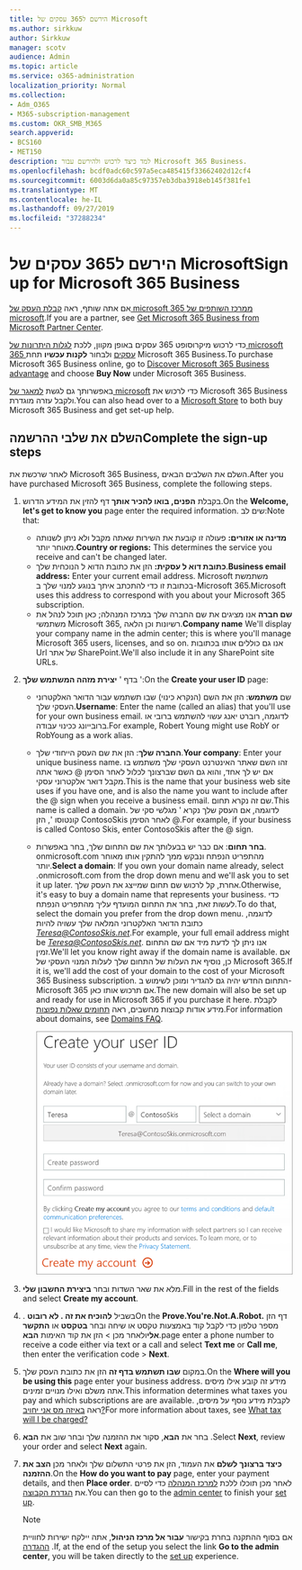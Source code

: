 ```yaml
---
title: הירשם ל365 עסקים של Microsoft
ms.author: sirkkuw
author: Sirkkuw
manager: scotv
audience: Admin
ms.topic: article
ms.service: o365-administration
localization_priority: Normal
ms.collection:
- Adm_O365
- M365-subscription-management
ms.custom: OKR_SMB_M365
search.appverid:
- BCS160
- MET150
description: למד כיצד לרכוש ולהירשם עבור Microsoft 365 Business.
ms.openlocfilehash: bcdf0adc60c597a5eca485415f33662402d12cf4
ms.sourcegitcommit: 6003d6da0a85c97357eb3dba3918eb145f381fe1
ms.translationtype: MT
ms.contentlocale: he-IL
ms.lasthandoff: 09/27/2019
ms.locfileid: "37288234"
---
```

# <a name="sign-up-for-microsoft-365-business"></a><span data-ttu-id="bbfa2-103">הירשם ל365 עסקים של Microsoft</span><span class="sxs-lookup"><span data-stu-id="bbfa2-103">Sign up for Microsoft 365 Business</span></span>

<span data-ttu-id="bbfa2-104">אם אתה שותף, ראה [קבלת העסק של microsoft 365 ממרכז השותפים של microsoft](get-microsoft-365-business.md#get-microsoft-365-business-from-microsoft-partner-center).</span><span class="sxs-lookup"><span data-stu-id="bbfa2-104">If you are a partner, see [Get Microsoft 365 Business from Microsoft Partner Center](get-microsoft-365-business.md#get-microsoft-365-business-from-microsoft-partner-center).</span></span>

<span data-ttu-id="bbfa2-105">כדי לרכוש מיקרוסופט 365 עסקים באופן מקוון, ללכת [לגלות היתרונות של microsoft 365 עסקים](https://www.microsoft.com/microsoft-365/business#pmg-cmp-desktop) ולבחור **לקנות עכשיו** תחת Microsoft 365 Business.</span><span class="sxs-lookup"><span data-stu-id="bbfa2-105">To purchase Microsoft 365 Business online, go to [Discover Microsoft 365 Business advantage](https://www.microsoft.com/microsoft-365/business#pmg-cmp-desktop) and choose **Buy Now** under Microsoft 365 Business.</span></span>

<span data-ttu-id="bbfa2-106">באפשרותך גם לגשת [למאגר של microsoft](https://www.microsoft.com/en-us/store/locations/find-a-store?icid=en-us_UF_FAS) כדי לרכוש את Microsoft 365 Business ולקבל עזרה מוגדרת.</span><span class="sxs-lookup"><span data-stu-id="bbfa2-106">You can also head over to a [Microsoft Store](https://www.microsoft.com/en-us/store/locations/find-a-store?icid=en-us_UF_FAS) to both buy Microsoft 365 Business and get set-up help.</span></span>

## <a name="complete-the-sign-up-steps"></a><span data-ttu-id="bbfa2-107">השלם את שלבי ההרשמה</span><span class="sxs-lookup"><span data-stu-id="bbfa2-107">Complete the sign-up steps</span></span>

<span data-ttu-id="bbfa2-108">לאחר שרכשת את Microsoft 365 Business, השלם את השלבים הבאים.</span><span class="sxs-lookup"><span data-stu-id="bbfa2-108">After you have purchased Microsoft 365 Business, complete the following steps.</span></span>

1. <span data-ttu-id="bbfa2-109">בקבלת **הפנים, בואו להכיר אותך** דף להזין את המידע הדרוש.</span><span class="sxs-lookup"><span data-stu-id="bbfa2-109">On the **Welcome, let's get to know you** page enter the required information.</span></span> <span data-ttu-id="bbfa2-110">שים לב:</span><span class="sxs-lookup"><span data-stu-id="bbfa2-110">Note that:</span></span>
 
    -  <span data-ttu-id="bbfa2-111">**מדינה או אזורים:** פעולה זו קובעת את השירות שאתה מקבל ולא ניתן לשנותה מאוחר יותר.</span><span class="sxs-lookup"><span data-stu-id="bbfa2-111">**Country or regions:** This determines the service you receive and can't be changed later.</span></span>
    - <span data-ttu-id="bbfa2-112">**כתובת דוא ל עסקית:** הזן את כתובת הדוא ל הנוכחית שלך.</span><span class="sxs-lookup"><span data-stu-id="bbfa2-112">**Business email address:** Enter your current email address.</span></span> <span data-ttu-id="bbfa2-113">Microsoft משתמשת בכתובת זו כדי להתכתב איתך בנוגע למנוי שלך ב-Microsoft 365.</span><span class="sxs-lookup"><span data-stu-id="bbfa2-113">Microsoft uses this address to correspond with you about your Microsoft 365 subscription.</span></span>
    - <span data-ttu-id="bbfa2-114">**שם חברה** אנו מציגים את שם החברה שלך במרכז המנהלה; כאן תוכל לנהל את משתמשי Microsoft 365, רשיונות וכן הלאה.</span><span class="sxs-lookup"><span data-stu-id="bbfa2-114">**Company name** We'll display your company name in the admin center; this is where you'll manage Microsoft 365 users, licenses, and so on.</span></span> <span data-ttu-id="bbfa2-115">אנו גם כוללים אותו בכתובות Url של אתר SharePoint.</span><span class="sxs-lookup"><span data-stu-id="bbfa2-115">We'll also include it in any SharePoint site URLs.</span></span>

2. <span data-ttu-id="bbfa2-116">בדף ' **יצירת מזהה המשתמש שלך** ':</span><span class="sxs-lookup"><span data-stu-id="bbfa2-116">On the **Create your user ID** page:</span></span>

    - <span data-ttu-id="bbfa2-117">שם **משתמש**: הזן את השם (הנקרא כינוי) שבו תשתמש עבור הדואר האלקטרוני העסקי שלך.</span><span class="sxs-lookup"><span data-stu-id="bbfa2-117">**Username**: Enter the name (called an alias) that you'll use for your own business email.</span></span> <span data-ttu-id="bbfa2-118">לדוגמה, רוברט יאנג עשוי להשתמש ברובי או ברובייונג ככינוי עבודה.</span><span class="sxs-lookup"><span data-stu-id="bbfa2-118">For example, Robert Young might use RobY or RobYoung as a work alias.</span></span>
    - <span data-ttu-id="bbfa2-119">**החברה שלך**: הזן את שם העסק הייחודי שלך.</span><span class="sxs-lookup"><span data-stu-id="bbfa2-119">**Your company**: Enter your unique business name.</span></span> <span data-ttu-id="bbfa2-120">זהו השם שאתר האינטרנט העסקי שלך משתמש בו אם יש לך אחד, והוא גם השם שברצונך לכלול לאחר הסימן @ כאשר אתה מקבל דואר אלקטרוני עסקי.</span><span class="sxs-lookup"><span data-stu-id="bbfa2-120">This is the name that your business web site uses if you have one, and is also the name you want to include after the @ sign when you receive a business email.</span></span> <span data-ttu-id="bbfa2-121">שם זה נקרא תחום.</span><span class="sxs-lookup"><span data-stu-id="bbfa2-121">This name is called a domain.</span></span> <span data-ttu-id="bbfa2-122">לדוגמה, אם העסק שלך נקרא ' מגלשי סקי של קונטוסו ', הזן ContosoSkis לאחר הסימן @.</span><span class="sxs-lookup"><span data-stu-id="bbfa2-122">For example, if your business is called Contoso Skis, enter ContosoSkis after the @ sign.</span></span>
    - <span data-ttu-id="bbfa2-123">**בחר תחום**: אם כבר יש בבעלותך את שם התחום שלך, בחר באפשרות. onmicrosoft.com מהתפריט הנפתח ונבקש ממך להתקין אותו מאוחר יותר.</span><span class="sxs-lookup"><span data-stu-id="bbfa2-123">**Select a domain**: If you own your domain name already, select .onmicrosoft.com from the drop down menu and we'll ask you to set it up later.</span></span> <span data-ttu-id="bbfa2-124">אחרת, קל לרכוש שם תחום שמייצג את העסק שלך.</span><span class="sxs-lookup"><span data-stu-id="bbfa2-124">Otherwise, it's easy to buy a domain name that represents your business.</span></span> <span data-ttu-id="bbfa2-125">כדי לעשות זאת, בחר את התחום המועדף עליך מהתפריט הנפתח.</span><span class="sxs-lookup"><span data-stu-id="bbfa2-125">To do that, select the domain you prefer from the drop down menu.</span></span> <span data-ttu-id="bbfa2-126">לדוגמה, כתובת הדואר האלקטרוני המלאה שלך עשויה להיות *Teresa@ContosoSkis.net*.</span><span class="sxs-lookup"><span data-stu-id="bbfa2-126">For example, your full email address might be *Teresa@ContosoSkis.net*.</span></span> <span data-ttu-id="bbfa2-127">אנו ניתן לך לדעת מיד אם שם התחום זמין.</span><span class="sxs-lookup"><span data-stu-id="bbfa2-127">We'll let you know right away if the domain name is available.</span></span> <span data-ttu-id="bbfa2-128">אם כן, נוסיף את העלות של התחום שלך לעלות המנוי העסקי של Microsoft 365.</span><span class="sxs-lookup"><span data-stu-id="bbfa2-128">If it is, we'll add the cost of your domain to the cost of your Microsoft 365 Business subscription.</span></span> <span data-ttu-id="bbfa2-129">התחום החדש יהיה גם להגדיר ומוכן לשימוש ב-Microsoft 365 אם תרכוש אותו כאן.</span><span class="sxs-lookup"><span data-stu-id="bbfa2-129">The new domain will also be set up and ready for use in Microsoft 365 if you purchase it here.</span></span> <span data-ttu-id="bbfa2-130">לקבלת מידע אודות קבוצות מחשבים, ראה [תחומים שאלות נפוצות](https://docs.microsoft.com/office365/admin/setup/domains-faq).</span><span class="sxs-lookup"><span data-stu-id="bbfa2-130">For information about domains, see [Domains FAQ](https://docs.microsoft.com/office365/admin/setup/domains-faq).</span></span>
    
        ![צילום מסך של יצירת דף מזהה המשתמש שלך.](media/signinuserid.png)

3. <span data-ttu-id="bbfa2-132">מלא את שאר השדות ובחר **ביצירת החשבון שלי**.</span><span class="sxs-lookup"><span data-stu-id="bbfa2-132">Fill in the rest of the fields and select **Create my account**.</span></span>
4. <span data-ttu-id="bbfa2-133">. בשביל **להוכיח את זה . לא רובוט**</span><span class="sxs-lookup"><span data-stu-id="bbfa2-133">On the **Prove.You're.Not.A.Robot.**</span></span> <span data-ttu-id="bbfa2-134">דף הזן מספר טלפון כדי לקבל קוד באמצעות טקסט או שיחה ובחר **בטקסט** או **התקשר אלי**ולאחר מכן \> הזן את קוד האימות **הבא**.</span><span class="sxs-lookup"><span data-stu-id="bbfa2-134">page enter a phone number to receive a code either via text or a call and select **Text me** or **Call me**, then enter the verification code \> **Next**.</span></span>
5. <span data-ttu-id="bbfa2-135">במקום **שבו תשתמש בדף זה** הזן את כתובת העסק שלך.</span><span class="sxs-lookup"><span data-stu-id="bbfa2-135">On the **Where will you be using this** page enter your business address.</span></span> <span data-ttu-id="bbfa2-136">מידע זה קובע אילו מיסים אתה משלם ואילו מנויים זמינים.</span><span class="sxs-lookup"><span data-stu-id="bbfa2-136">This information determines what taxes you pay and which subscriptions are are available.</span></span> <span data-ttu-id="bbfa2-137">לקבלת מידע נוסף על מיסים, ראה [באיזה מס אני יחויב?](https://docs.microsoft.com/office365/admin/subscriptions-and-billing/what-tax-will-i-be-charged?view=o365-worldwide)</span><span class="sxs-lookup"><span data-stu-id="bbfa2-137">For more information about taxes, see [What tax will I be charged?](https://docs.microsoft.com/office365/admin/subscriptions-and-billing/what-tax-will-i-be-charged?view=o365-worldwide)</span></span> 
1. <span data-ttu-id="bbfa2-138">בחר את **הבא**, סקור את ההזמנה שלך ובחר שוב את **הבא** .</span><span class="sxs-lookup"><span data-stu-id="bbfa2-138">Select **Next**, review your order and select **Next** again.</span></span>
1. <span data-ttu-id="bbfa2-139">**כיצד ברצונך לשלם** את העמוד, הזן את פרטי התשלום שלך ולאחר מכן **הצב את ההזמנה**.</span><span class="sxs-lookup"><span data-stu-id="bbfa2-139">On the **How do you want to pay** page, enter your payment details, and then **Place order**.</span></span>
    <span data-ttu-id="bbfa2-140">לאחר מכן תוכלו ללכת [למרכז המנהלה](https://docs.microsoft.com/en-us/office365/admin/subscriptions-and-billing/what-tax-will-i-be-charged?view=o365-worldwide) כדי לסיים את [הגדרת הקבוצה](set-up.md).</span><span class="sxs-lookup"><span data-stu-id="bbfa2-140">You can then go to the [admin center](https://docs.microsoft.com/en-us/office365/admin/subscriptions-and-billing/what-tax-will-i-be-charged?view=o365-worldwide) to finish your [set up](set-up.md).</span></span>

    > [!NOTE]
    > <span data-ttu-id="bbfa2-141">אם בסוף ההתקנה בחרת בקישור **עבור אל מרכז הניהול**, אתה יילקח ישירות לחוויית [ההגדרה](set-up.md) .</span><span class="sxs-lookup"><span data-stu-id="bbfa2-141">If, at the end of the setup you select the link **Go to the admin center**, you will be taken directly to the [set up](set-up.md) experience.</span></span>